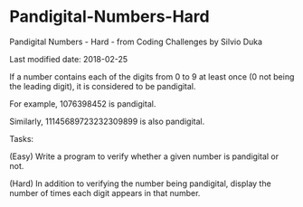 # Pandigital-Numbers-Hard
Pandigital Numbers - Hard - from Coding Challenges by Silvio Duka

Last modified date: 2018-02-25 

If a number contains each of the digits from 0 to 9 at least once (0 not being the leading digit), it is considered to be pandigital. 

For example, 1076398452 is pandigital. 

Similarly, 11145689723232309899 is also pandigital. 


Tasks: 

(Easy) Write a program to verify whether a given number is pandigital or not. 

(Hard) In addition to verifying the number being pandigital, display the number of times each digit appears in that number.
